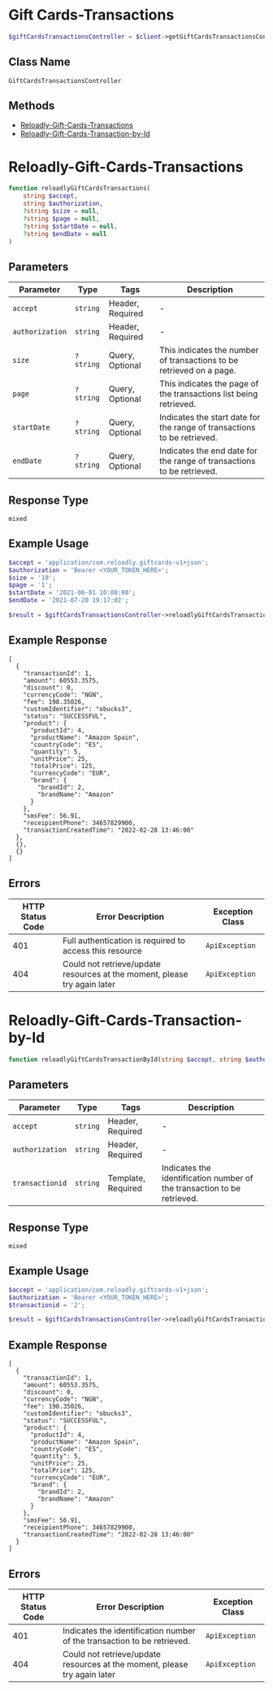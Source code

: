 # Gift Cards-Transactions

```php
$giftCardsTransactionsController = $client->getGiftCardsTransactionsController();
```

## Class Name

`GiftCardsTransactionsController`

## Methods

* [Reloadly-Gift-Cards-Transactions](../../doc/controllers/gift-cards-transactions.md#reloadly-gift-cards-transactions)
* [Reloadly-Gift-Cards-Transaction-by-Id](../../doc/controllers/gift-cards-transactions.md#reloadly-gift-cards-transaction-by-id)


# Reloadly-Gift-Cards-Transactions

```php
function reloadlyGiftCardsTransactions(
    string $accept,
    string $authorization,
    ?string $size = null,
    ?string $page = null,
    ?string $startDate = null,
    ?string $endDate = null
)
```

## Parameters

| Parameter | Type | Tags | Description |
|  --- | --- | --- | --- |
| `accept` | `string` | Header, Required | - |
| `authorization` | `string` | Header, Required | - |
| `size` | `?string` | Query, Optional | This indicates the number of transactions to be retrieved on a page. |
| `page` | `?string` | Query, Optional | This indicates the page of the transactions list being retrieved. |
| `startDate` | `?string` | Query, Optional | Indicates the start date for the range of transactions to be retrieved. |
| `endDate` | `?string` | Query, Optional | Indicates the end date for the range of transactions to be retrieved. |

## Response Type

`mixed`

## Example Usage

```php
$accept = 'application/com.reloadly.giftcards-v1+json';
$authorization = 'Bearer <YOUR_TOKEN_HERE>';
$size = '10';
$page = '1';
$startDate = '2021-06-01 10:00:00';
$endDate = '2021-07-20 19:17:02';

$result = $giftCardsTransactionsController->reloadlyGiftCardsTransactions($accept, $authorization, $size, $page, $startDate, $endDate);
```

## Example Response

```
[
  {
    "transactionId": 1,
    "amount": 60553.3575,
    "discount": 0,
    "currencyCode": "NGN",
    "fee": 198.35026,
    "customIdentifier": "obucks3",
    "status": "SUCCESSFUL",
    "product": {
      "productId": 4,
      "productName": "Amazon Spain",
      "countryCode": "ES",
      "quantity": 5,
      "unitPrice": 25,
      "totalPrice": 125,
      "currencyCode": "EUR",
      "brand": {
        "brandId": 2,
        "brandName": "Amazon"
      }
    },
    "smsFee": 56.91,
    "receipientPhone": 34657829900,
    "transactionCreatedTime": "2022-02-28 13:46:00"
  },
  {},
  {}
]
```

## Errors

| HTTP Status Code | Error Description | Exception Class |
|  --- | --- | --- |
| 401 | Full authentication is required to access this resource | `ApiException` |
| 404 | Could not retrieve/update resources at the moment, please try again later | `ApiException` |


# Reloadly-Gift-Cards-Transaction-by-Id

```php
function reloadlyGiftCardsTransactionById(string $accept, string $authorization, string $transactionid)
```

## Parameters

| Parameter | Type | Tags | Description |
|  --- | --- | --- | --- |
| `accept` | `string` | Header, Required | - |
| `authorization` | `string` | Header, Required | - |
| `transactionid` | `string` | Template, Required | Indicates the identification number of the transaction to be retrieved. |

## Response Type

`mixed`

## Example Usage

```php
$accept = 'application/com.reloadly.giftcards-v1+json';
$authorization = 'Bearer <YOUR_TOKEN_HERE>';
$transactionid = '2';

$result = $giftCardsTransactionsController->reloadlyGiftCardsTransactionById($accept, $authorization, $transactionid);
```

## Example Response

```
[
  {
    "transactionId": 1,
    "amount": 60553.3575,
    "discount": 0,
    "currencyCode": "NGN",
    "fee": 198.35026,
    "customIdentifier": "obucks3",
    "status": "SUCCESSFUL",
    "product": {
      "productId": 4,
      "productName": "Amazon Spain",
      "countryCode": "ES",
      "quantity": 5,
      "unitPrice": 25,
      "totalPrice": 125,
      "currencyCode": "EUR",
      "brand": {
        "brandId": 2,
        "brandName": "Amazon"
      }
    },
    "smsFee": 56.91,
    "receipientPhone": 34657829900,
    "transactionCreatedTime": "2022-02-28 13:46:00"
  }
]
```

## Errors

| HTTP Status Code | Error Description | Exception Class |
|  --- | --- | --- |
| 401 | Indicates the identification number of the transaction to be retrieved. | `ApiException` |
| 404 | Could not retrieve/update resources at the moment, please try again later | `ApiException` |

